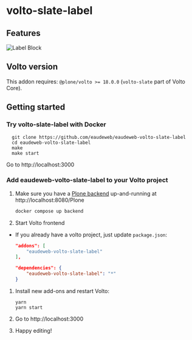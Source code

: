 # volto-slate-label

## Features

![Label Block](https://raw.githubusercontent.com/eea/volto-slate-label/master/docs/slate-label.png)

## Volto version

This addon requires: `@plone/volto >= 18.0.0` (`volto-slate` part of Volto Core).

## Getting started

### Try volto-slate-label with Docker

      git clone https://github.com/eaudeweb/eaudeweb-volto-slate-label
      cd eaudeweb-volto-slate-label
      make
      make start

Go to http://localhost:3000

### Add eaudeweb-volto-slate-label to your Volto project

1. Make sure you have a [Plone backend](https://plone.org/download) up-and-running at http://localhost:8080/Plone

   ```Bash
   docker compose up backend
   ```

1. Start Volto frontend

- If you already have a volto project, just update `package.json`:

  ```JSON
  "addons": [
      "eaudeweb-volto-slate-label"
  ],

  "dependencies": {
      "eaudeweb-volto-slate-label": "*"
  }
  ```

1. Install new add-ons and restart Volto:

   ```
   yarn
   yarn start
   ```

1. Go to http://localhost:3000

1. Happy editing!
